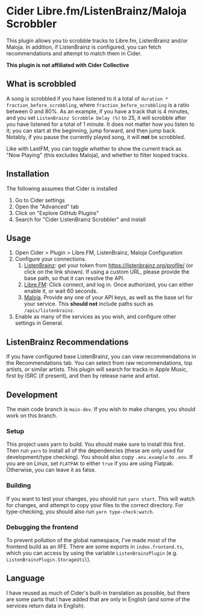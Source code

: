 # Cider Libre.fm/ListenBrainz/Maloja Scrobbler

This plugin allows you to scrobble tracks to Libre.fm, ListenBrainz and/or Maloja. 
In addition, if ListenBrainz is configured, you can fetch recommendations and attempt to match them in Cider.

**This plugin is not affiliated with Cider Collective**

## What is scrobbled

A song is scrobbled if you have listened to it a total of `duration * fraction_before_scrobbling`, where `fraction_before_scrobbling` is a ratio between 0 and 80%.
As an example, if you have a track that is 4 minutes, and you set `ListenBrainz Scrobble Delay (%)` to 25, it will scrobble after you have listened for a total of 1 minute.
It does not matter _how_ you listen to it; you can start at the beginning, jump forward, and then jump back.
Notably, if you pause the currently played song, it will **not** be scrobbled.

Like with LastFM, you can toggle whether to show the current track as "Now Playing" (this excludes Maloja), and whether to filter looped tracks.

## Installation
The following assumes that Cider is installed
1. Go to Cider settings
2. Open the "Advanced" tab
3. Click on "Explore GitHub Plugins"
4. Search for "Cider ListenBrainz Scrobbler" and install

## Usage
1. Open Cider > Plugin > Libre.FM, ListenBrainz, Maloja Configuration
2. Configure your connections.
    1. [ListenBrainz](https://listenbrainz.org): get your token from https://listenbrainz.org/profile/ (or click on the link shown). 
    If using a custom URL, please provide the base path, so that it can resolve the API.
    2. [Libre.FM](https://libre.fm): Click connect, and log in. Once authorized, you can either enable it, or wait 60 seconds.
    3. [Maloja](https://github.com/krateng/maloja). Provide any one of your API keys, as well as the base url for your service. This **should not** include paths such as `/apis/listenbrainz`.
3. Enable as many of the services as you wish, and configure other settings in General.

## ListenBrainz Recommendations
If you have configured base ListenBrainz, you can view recommendations in the Recommendations tab.
You can select from raw recommendations, top artists, or similar artists.
This plugin will search for tracks in Apple Music, first by ISRC (if present), and then by release name and artist.

## Development
The main code branch is `main-dev`. If you wish to make changes, you should work on this branch.

### Setup
This project uses yarn to build. 
You should make sure to install this first. 
Then run ```yarn``` to install all of the dependencies (these are only used for development/type checking).
You should also copy `.env.example` to `.env`. 
If you are on Linux, set `FLATPAK` to either `true` if you are using Flatpak. Otherwise, you can leave it as false.

### Building
If you want to test your changes, you should run `yarn start`. 
This will watch for changes, and attempt to copy your files to the correct directory.
For type-checking, you should also run `yarn type-check:watch`.

### Debugging the frontend
To prevent pollution of the global namespace, I've made most of the frontend build as an IIFE. There are some exports in `index.frontend.ts`, which you can access by using the variable `ListenBrainzPlugin` (e.g. `ListenBrainzPlugin.StorageUtil`).

## Language
I have reused as much of Cider's built-in translation as possible, but there are some parts that I have added that are only in English (and some of the services return data in English).